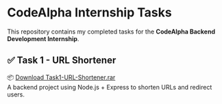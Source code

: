 # CodeAlpha Internship Tasks

This repository contains my completed tasks for the **CodeAlpha Backend Development Internship**.

## ✅ Task 1 - URL Shortener

📦 [Download Task1-URL-Shortener.rar](./Task1-URL-Shortener.rar)  
A backend project using Node.js + Express to shorten URLs and redirect users.
